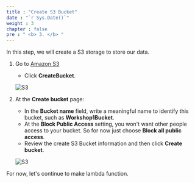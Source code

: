 ```yaml
---
title : "Create S3 Bucket"
date : "`r Sys.Date()`"
weight : 3
chapter : false
pre : " <b> 3. </b> "
---
```


In this step, we will create a S3 storage to store our data.

1. Go to [Amazon S3](https://ap-southeast-2.console.aws.amazon.com/s3/home?region=ap-southeast-2#)
   - Click **CreateBucket**.

   ![S3](/images/4.s3/s3.png)

2. At the **Create bucket** page:
    - In the **Bucket name** field, write a meaningful name to identify this bucket, such as **Workshop1Bucket**.
    - At the **Block Public Access** setting, you won't want other people access to your bucket. So for now just choose **Block all public access**.
    - Review the create S3 Bucket information and then click **Create bucket**.
  
   ![S3](/images/4.s3/BPA.png)

For now, let's continue to make lambda function.